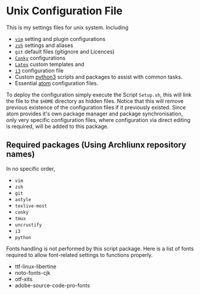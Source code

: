# Unix Configuration File

This is my settings files for unix system. Including

 * [`vim`](https://wiki.archlinux.org/index.php/vim) setting and plugin configurations
 * [`zsh`](https://wiki.archlinux.org/index.php/zsh) settings and aliases
 * `git` default files (gitignore and Licences)
 * [`Conky`](https://wiki.archlinux.org/index.php/conky) configurations
 * [`Latex`](https://wiki.archlinux.org/index.php/TeX_Live) custom templates and
 * [`i3`](https://wiki.archlinux.org/index.php/i3) configuration file
 * Custom [python3](https://wiki.python.org/moin/Python2orPython3) scripts and packages to assist with common tasks.
 * Essential [atom](https://flight-manual.atom.io/using-atom/sections/basic-customization/) configuration files.

To deploy the configuration simply execute the Script `Setup.sh`, this will link the file to the `$HOME` directory as hidden files. Notice that this will remove previous existence of the configuration files if it previously existed. Since atom provides it's own package manager and package synchronisation, only very specific configuration files, where configuration via direct editing is required, will be added to this package.

##  Required packages (Using Archliunx repository names)
In no specific order,
 * `vim`
 * `zsh`
 * `git`
 * `astyle`
 * `texlive-most`
 * `conky`
 * `tmux`
 * `uncrustify`
 * `i3`
 * `python`

Fonts handling is not performed by this script package. Here is a list of fonts required to allow font-related settings to functions properly.

 * ttf-linux-libertine
 * noto-fonts-cjk
 * otf-xits
 * adobe-source-code-pro-fonts
